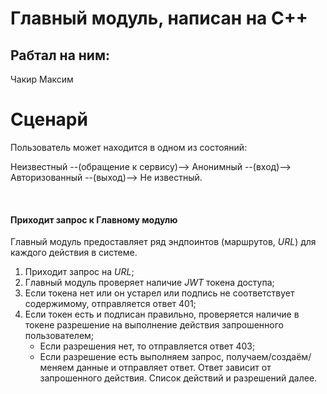 # Главный модуль, написан на С++

## Рабтал на ним:
Чакир Максим

# Сценарй 
Пользователь может находится в одном из состояний:

Неизвестный --(обращение к сервису)--> Анонимный --(вход)--> Авторизованный --(выход)--> Не известный.

<br/>

#### Приходит запрос к Главному модулю

Главный модуль предоставляет ряд эндпоинтов (маршрутов, *URL*) для каждого действия в системе.

1. Приходит запрос на *URL*;
2. Главный модуль проверяет наличие *JWT* токена доступа;
3. Если токена нет или он устарел или подпись не соответствует содержимому, отправляется ответ 401;
4. Если токен есть и подписан правильно, проверяется наличие в токене разрешение на выполнение действия запрошенного пользователем;
   - Если разрешения нет, то отправляется ответ 403;
   - Если разрешение есть выполняем запрос, получаем/создаём/меняем данные и отправляет ответ. Ответ зависит от запрошенного действия. Список действий и разрешений далее.
